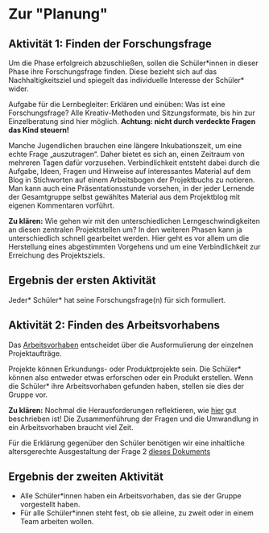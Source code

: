 # Zur "Planung"

## Aktivität 1: Finden der Forschungsfrage

Um die Phase erfolgreich abzuschließen, sollen die Schüler\*innen in dieser Phase ihre Forschungsfrage finden. Diese bezieht sich auf das Nachhaltigkeitsziel und spiegelt das individuelle Interesse der Schüler\* wider.

Aufgabe für die Lernbegleiter: Erklären und einüben: Was ist eine Forschungsfrage? Alle Kreativ-Methoden und Sitzungsformate, bis hin zur Einzelberatung sind hier möglich. **Achtung: nicht durch verdeckte Fragen das Kind steuern!**

Manche Jugendlichen brauchen eine längere Inkubationszeit, um eine echte Frage „auszutragen“. Daher bietet es sich an, einen Zeitraum von mehreren Tagen dafür vorzusehen. Verbindlichkeit entsteht dabei durch die Aufgabe, Ideen, Fragen und Hinweise auf interessantes Material auf dem Blog in Stichworten auf einem Arbeitsbogen der Projektbuchs zu notieren. Man kann auch eine Präsentationsstunde vorsehen, in der jeder Lernende der Gesamtgruppe selbst gewähltes Material aus dem Projektblog mit eigenen Kommentaren vorführt.

**Zu klären:** Wie gehen wir mit den unterschiedlichen Lerngeschwindigkeiten an diesen zentralen Projektstellen um? In den weiteren Phasen kann ja unterschiedlich schnell gearbeitet werden. Hier geht es vor allem um die Herstellung eines abgestimmten Vorgehens und um eine Verbindlichkeit zur Erreichung des Projektsziels.

## Ergebnis der ersten Aktivität

Jeder\* Schüler\* hat seine Forschungsfrage\(n\) für sich formuliert.

## Aktivität 2: Finden des Arbeitsvorhabens

Das [Arbeitsvorhaben](../../wiki/definitionen/arbeitsvorhaben.md) entscheidet über die Ausformulierung der einzelnen Projektaufträge.

Projekte können Erkundungs- oder Produktprojekte sein. Die Schüler\* können also entweder etwas erforschen oder ein Produkt erstellen. Wenn die Schüler\* ihre Arbeitsvorhaben gefunden haben, stellen sie dies der Gruppe vor.

**Zu klären:** Nochmal die Herausforderungen reflektieren, wie [hier](https://shiftingschool.wordpress.com/2019/09/19/hauptlernform-projektlernen-wie-geht-das/#more-1744) gut beschrieben ist! Die Zusammenführung der Fragen und die Umwandlung in ein Arbeitsvorhaben braucht viel Zeit.

Für die Erklärung gegenüber den Schüler benötigen wir eine inhaltliche altersgerechte Ausgestaltung der Frage 2 [dieses Dokuments](https://github.com/selfscrum/pbl_intro/tree/6ef5a1f4403927d518b6c3b3d7748fcfd455818d/.gitbook/assets/das-problem-beim-lernen-sind-die-fragen1.pdf)

## Ergebnis der zweiten Aktivität

* Alle Schüler\*innen haben ein Arbeitsvorhaben, das sie der Gruppe vorgestellt haben.
* Für alle Schüler\*innen steht fest, ob sie alleine, zu zweit oder in einem Team arbeiten wollen.



